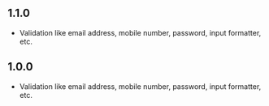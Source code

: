## 1.1.0

* Validation like email address, mobile number, password, input formatter, etc.

## 1.0.0

* Validation like email address, mobile number, password, input formatter, etc.
